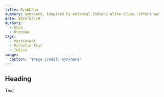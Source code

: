 ```yaml
---
title: Gymkhana
summary: Gymkhana, inspired by colonial India's elite clubs, offers award-winning Northern Indian cuisine with two Michelin stars.
date: 2024-04-19
authors:
  - Anna
  - Brendan
tags:
  - Restaurant
  - Michelin Star
  - Indian
image:
  caption: 'Image credit: Gymkhana'
---
```


## Heading
Text